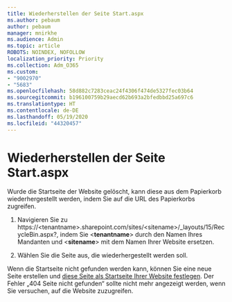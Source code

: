 ```yaml
---
title: Wiederherstellen der Seite Start.aspx
ms.author: pebaum
author: pebaum
manager: mnirkhe
ms.audience: Admin
ms.topic: article
ROBOTS: NOINDEX, NOFOLLOW
localization_priority: Priority
ms.collection: Adm_O365
ms.custom:
- "9002970"
- "5683"
ms.openlocfilehash: 58d882c7283ceac24f4306f474de5327fec03b64
ms.sourcegitcommit: b196100759b29aecd62b693a2bfedbbd25a697c6
ms.translationtype: HT
ms.contentlocale: de-DE
ms.lasthandoff: 05/19/2020
ms.locfileid: "44320457"
---
```

# <a name="recover-the-homeaspx-page"></a>Wiederherstellen der Seite Start.aspx

Wurde die Startseite der Website gelöscht, kann diese aus dem Papierkorb wiederhergestellt werden, indem Sie auf die URL des Papierkorbs zugreifen.

1. Navigieren Sie zu https://\<tenantname>.sharepoint.com/sites/\<sitename>/_layouts/15/RecycleBin.aspx?, indem Sie <**tenantname**> durch den Namen Ihres Mandanten und <**sitename**> mit dem Namen Ihrer Website ersetzen.

2. Wählen Sie die Seite aus, die wiederhergestellt werden soll.

Wenn die Startseite nicht gefunden werden kann, können Sie eine neue Seite erstellen und [diese Seite als Startseite Ihrer Website festlegen](https://support.microsoft.com/en-gb/office/use-a-different-page-for-your-sharepoint-site-home-page-35a5022c-f84a-455d-985e-c691ab5dfa17?ui=en-us&rs=en-gb&ad=gb). Der Fehler „404 Seite nicht gefunden“ sollte nicht mehr angezeigt werden, wenn Sie versuchen, auf die Website zuzugreifen.
